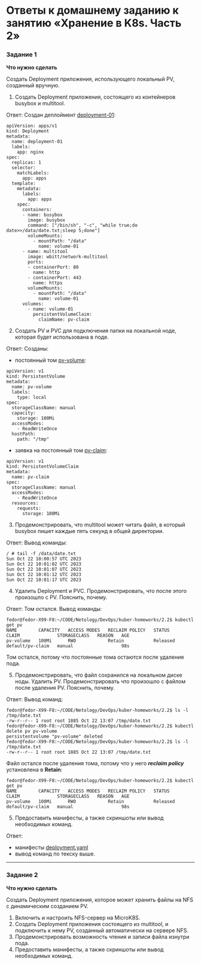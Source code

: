
# Ответы к домашнему заданию к занятию «Хранение в K8s. Часть 2»

### Задание 1

**Что нужно сделать**

Создать Deployment приложения, использующего локальный PV, созданный вручную.

1. Создать Deployment приложения, состоящего из контейнеров busybox и multitool.

Ответ: Создан деплоймент [deployment-01](https://github.com/fedor-metsger/kuber-homeworks/blob/df0189175018d5eb95dc5c5bd2555bf5f0640cc7/2.2/deployment.yaml#L5):
```
apiVersion: apps/v1
kind: Deployment
metadata:
  name: deployment-01
  labels:
    app: nginx
spec:
  replicas: 1
  selector:
    matchLabels:
      app: apps
  template:
    metadata:
      labels:
        app: apps
    spec:
      containers:
      - name: busybox
        image: busybox
        command: ["/bin/sh", "-c", "while true;do date>>/data/date.txt;sleep 5;done"]
        volumeMounts:
          - mountPath: "/data"
            name: volume-01
      - name: multitool
        image: wbitt/network-multitool
        ports:
        - containerPort: 80
          name: http
        - containerPort: 443
          name: https
        volumeMounts:
          - mountPath: "/data"
            name: volume-01
      volumes:
        - name: volume-01
          persistentVolumeClaim:
            claimName: pv-claim
```

2. Создать PV и PVC для подключения папки на локальной ноде, которая будет использована в поде.

Ответ: Созданы:
- постоянный том [pv-volume](https://github.com/fedor-metsger/kuber-homeworks/blob/df0189175018d5eb95dc5c5bd2555bf5f0640cc7/2.2/deployment.yaml#L42):
```
apiVersion: v1
kind: PersistentVolume
metadata:
  name: pv-volume
  labels:
    type: local
spec:
  storageClassName: manual
  capacity:
    storage: 100Mi
  accessModes:
    - ReadWriteOnce
  hostPath:
    path: "/tmp"
```
- заявка на постоянный том [pv-claim](https://github.com/fedor-metsger/kuber-homeworks/blob/df0189175018d5eb95dc5c5bd2555bf5f0640cc7/2.2/deployment.yaml#L59):
```
apiVersion: v1
kind: PersistentVolumeClaim
metadata:
  name: pv-claim
spec:
  storageClassName: manual
  accessModes:
    - ReadWriteOnce
  resources:
    requests:
      storage: 100Mi
```

3. Продемонстрировать, что multitool может читать файл, в который busybox пишет каждые пять секунд в общей директории.

Ответ: Вывод команды:
```
/ # tail -f /data/date.txt 
Sun Oct 22 10:00:57 UTC 2023
Sun Oct 22 10:01:02 UTC 2023
Sun Oct 22 10:01:07 UTC 2023
Sun Oct 22 10:01:12 UTC 2023
Sun Oct 22 10:01:17 UTC 2023
```
4. Удалить Deployment и PVC. Продемонстрировать, что после этого произошло с PV. Пояснить, почему.

Ответ: Том остался. Вывод команды:
```
fedor@fedor-X99-F8:~/CODE/Netology/DevOps/kuber-homeworks/2.2$ kubectl get pv
NAME        CAPACITY   ACCESS MODES   RECLAIM POLICY   STATUS     CLAIM              STORAGECLASS   REASON   AGE
pv-volume   100Mi      RWO            Retain           Released   default/pv-claim   manual                  98s
```
Том остался, потому что постоянные тома остаются после удаления пода.

5. Продемонстрировать, что файл сохранился на локальном диске ноды. Удалить PV.  Продемонстрировать что произошло с файлом после удаления PV. Пояснить, почему.

Ответ: Вывод команд:
```
fedor@fedor-X99-F8:~/CODE/Netology/DevOps/kuber-homeworks/2.2$ ls -l /tmp/date.txt 
-rw-r--r-- 1 root root 1885 Oct 22 13:07 /tmp/date.txt
fedor@fedor-X99-F8:~/CODE/Netology/DevOps/kuber-homeworks/2.2$ kubectl delete pv pv-volume 
persistentvolume "pv-volume" deleted
fedor@fedor-X99-F8:~/CODE/Netology/DevOps/kuber-homeworks/2.2$ ls -l /tmp/date.txt 
-rw-r--r-- 1 root root 1885 Oct 22 13:07 /tmp/date.txt
```
Файл остался после удаления тома, потому что у него ***reclaim policy*** установлена в **Retain**:
```
fedor@fedor-X99-F8:~/CODE/Netology/DevOps/kuber-homeworks/2.2$ kubectl get pv
NAME        CAPACITY   ACCESS MODES   RECLAIM POLICY   STATUS     CLAIM              STORAGECLASS   REASON   AGE
pv-volume   100Mi      RWO            Retain           Released   default/pv-claim   manual                  98s
```
5. Предоставить манифесты, а также скриншоты или вывод необходимых команд.

Ответ:
- манифесты [deployment.yaml](deployment.yaml)
- вывод команд по текску выше.

------

### Задание 2

**Что нужно сделать**

Создать Deployment приложения, которое может хранить файлы на NFS с динамическим созданием PV.

1. Включить и настроить NFS-сервер на MicroK8S.
2. Создать Deployment приложения состоящего из multitool, и подключить к нему PV, созданный автоматически на сервере NFS.
3. Продемонстрировать возможность чтения и записи файла изнутри пода. 
4. Предоставить манифесты, а также скриншоты или вывод необходимых команд.
